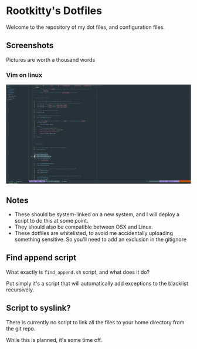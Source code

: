 # Rootkitty's Dotfiles

Welcome to the repository of my dot files, and configuration files.

## Screenshots

Pictures are worth a thousand words

### Vim on linux

![Linux Vim Screenshot](https://raw.githubusercontent.com/rootkit-ty/dotfiles/master/images/linux_vim.png)

## Notes

- These should be system-linked on a new system, and I will deploy a script to do this at some point.
- They should also be compatible between OSX and Linux.
- These dotfiles are whitelisted, to avoid me accidentally uploading something sensitive. So you'll need to add an exclusion in the gitignore

## Find append script

What exactly is `find_append.sh` script, and what does it do?

Put simply it's a script that will automatically add exceptions to the blacklist recursively.

## Script to syslink?

There is currently no script to link all the files to your home directory from the git repo.

While this is planned, it's some time off.

